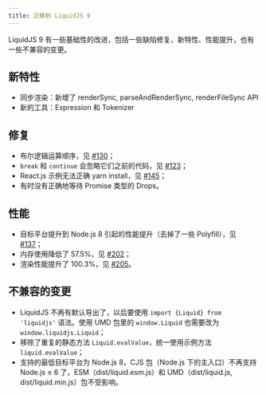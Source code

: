```yaml
---
title: 迁移到 LiquidJS 9
---
```


LiquidJS 9 有一些基础性的改进，包括一些缺陷修复、新特性、性能提升，也有一些不兼容的变更。

## 新特性

* 同步渲染：新增了 renderSync, parseAndRenderSync, renderFileSync API
* 新的工具：Expression 和 Tokenizer

## 修复

* 布尔逻辑运算顺序，见 [#130](https://github.com/harttle/liquidjs/issues/130)；
* `break` 和 `continue` 会忽略它们之前的代码，见 [#123](https://github.com/harttle/liquidjs/issues/123)；
* React.js 示例无法正确 yarn install，见 [#145](https://github.com/harttle/liquidjs/issues/145)；
* 有时没有正确地等待 Promise 类型的 Drops。

## 性能

* 目标平台提升到 Node.js 8 引起的性能提升（去掉了一些 Polyfill），见 [#137](https://github.com/harttle/liquidjs/issues/137)；
* 内存使用降低了 57.5%，见 [#202](https://github.com/harttle/liquidjs/pull/202)；
* 渲染性能提升了 100.3%，见 [#205](https://github.com/harttle/liquidjs/pull/205)。

## 不兼容的变更

* LiquidJS 不再有默认导出了，以后要使用 `import {Liquid} from 'liquidjs'` 语法。使用 UMD 包里的 `window.Liquid` 也需要改为 `window.liquidjs.Liquid`；
* 移除了重复的静态方法 `Liquid.evalValue`，统一使用示例方法 `liquid.evalValue`；
* 支持的最低目标平台为 Node.js 8，CJS 包（Node.js 下的主入口）不再支持 Node.js &leq; 6 了，ESM（dist/liquid.esm.js）和 UMD（dist/liquid.js, dist/liquid.min.js）包不受影响。